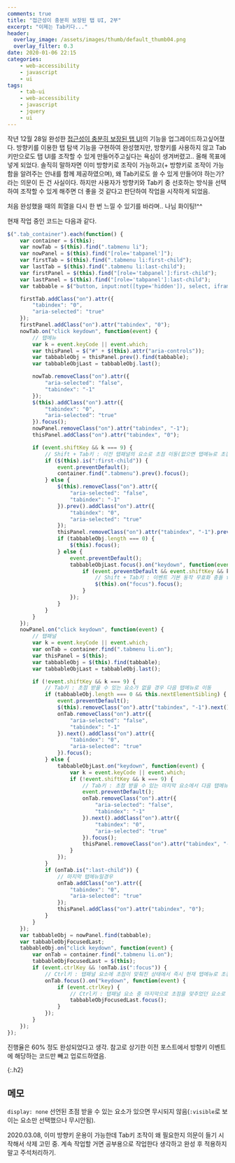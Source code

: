 ```yaml
---
comments: true
title: "접근성이 충분히 보장된 탭 UI, 2부"
excerpt: "이제는 Tab키다..."
header:
  overlay_image: /assets/images/thumb/default_thumb04.png
  overlay_filter: 0.3
date: 2020-01-06 22:15
categories:
    - web-accessibility
    - javascript
    - ui
tags:
    - tab-ui
    - web-accessibility
    - javascript
    - jquery
    - ui
---
```

작년 12월 28일 완성한 <a href="/2019/11/03/tab01" class="bu-link2">접근성이 충분히 보장된 탭 UI</a>의 기능을 업그레이드하고싶어졌다. 방향키를 이용한 탭 탐색 기능을 구현하여 완성했지만, 방향키를 사용하지 않고 Tab키만으로도 탭 UI를 조작할 수 있게 만들어주고싶다는 욕심이 생겨버렸고.. 올해 목표에 넣게 되었다. 솔직히 말하자면 이미 방향키로 조작이 가능하고(+ 방향키로 조작이 가능함을 알려주는 안내를 함께 제공하였으며), 왜 Tab키로도 쓸 수 있게 만들어야 하는가? 라는 의문이 든 건 사실이다. 하지만 사용자가 방향키와 Tab키 중 선호하는 방식을 선택하여 조작할 수 있게 해주면 더 좋을 것 같다고 판단하여 작업을 시작하게 되었음.

처음 완성했을 때의 희열을 다시 한 번 느낄 수 있기를 바라며.. 나님 화이팅!^^

현재 작업 중인 코드는 다음과 같다.

```javascript
$(".tab_container").each(function() {
    var container = $(this);
    var nowTab = $(this).find(".tabmenu li");
    var nowPanel = $(this).find("[role='tabpanel']");
    var firstTab = $(this).find(".tabmenu li:first-child");
    var lastTab = $(this).find(".tabmenu li:last-child");
    var firstPanel = $(this).find("[role='tabpanel']:first-child");
    var lastPanel = $(this).find("[role='tabpanel']:last-child");
    var tabbable = $("button, input:not([type='hidden']), select, iframe, textarea, [href], [tabindex]:not([tabindex='-1'])");

    firstTab.addClass("on").attr({
        "tabindex": "0",
        "aria-selected": "true"
    });
    firstPanel.addClass("on").attr("tabindex", "0");
    nowTab.on("click keydown", function(event) {
        // 탭메뉴
        var k = event.keyCode || event.which;
        var thisPanel = $("#" + $(this).attr("aria-controls"));
        var tabbableObj = thisPanel.prev().find(tabbable);
        var tabbableObjLast = tabbableObj.last();

        nowTab.removeClass("on").attr({
            "aria-selected": "false",
            "tabindex": "-1"
        });
        $(this).addClass("on").attr({
            "tabindex": "0",
            "aria-selected": "true"
        }).focus();
        nowPanel.removeClass("on").attr("tabindex", "-1");
        thisPanel.addClass("on").attr("tabindex", "0");

        if (event.shiftKey && k === 9) {
            // Shift + Tab키 : 이전 탭패널의 요소로 초점 이동(없으면 탭메뉴로 초점 이동)
            if ($(this).is(":first-child")) {
                event.preventDefault();
                container.find(".tabmenu").prev().focus();
            } else {
                $(this).removeClass("on").attr({
                    "aria-selected": "false",
                    "tabindex": "-1"
                }).prev().addClass("on").attr({
                    "tabindex": "0",
                    "aria-selected": "true"
                });
                thisPanel.removeClass("on").attr("tabindex", "-1").prev().addClass("on").attr("tabindex", "0");
                if (tabbableObj.length === 0) {
                    $(this).focus();
                } else {
                    event.preventDefault();
                    tabbableObjLast.focus().on("keydown", function(event) {
                        if (event.preventDefault && event.shiftKey && k === 9) {
                            // Shift + Tab키 : 이벤트 기본 동작 무효화 충돌 fix + 이전 탭패널의 마지막 요소로 초점 이동
                            $(this).on("focus").focus();
                        }
                    });
                }
            }
        }
    });
    nowPanel.on("click keydown", function(event) {
        // 탭패널
        var k = event.keyCode || event.which;
        var onTab = container.find(".tabmenu li.on");
        var thisPanel = $(this);
        var tabbableObj = $(this).find(tabbable);
        var tabbableObjLast = tabbableObj.last();

        if (!event.shiftKey && k === 9) {
            // Tab키 : 초점 받을 수 있는 요소가 없을 경우 다음 탭메뉴로 이동
            if (tabbableObj.length === 0 && this.nextElementSibling) {
                event.preventDefault();
                $(this).removeClass("on").attr("tabindex", "-1").next().addClass("on").attr("tabindex", "0");
                onTab.removeClass("on").attr({
                    "aria-selected": "false",
                    "tabindex": "-1"
                }).next().addClass("on").attr({
                    "tabindex": "0",
                    "aria-selected": "true"
                }).focus();
            } else {
                tabbableObjLast.on("keydown", function(event) {
                    var k = event.keyCode || event.which;
                    if (!event.shiftKey && k === 9) {
                        // Tab키 : 초점 받을 수 있는 마지막 요소에서 다음 탭메뉴로 이동
                        event.preventDefault();
                        onTab.removeClass("on").attr({
                            "aria-selected": "false",
                            "tabindex": "-1"
                        }).next().addClass("on").attr({
                            "tabindex": "0",
                            "aria-selected": "true"
                        }).focus();
                        thisPanel.removeClass("on").attr("tabindex", "-1").next().addClass("on").attr("tabindex", "0");
                    }
                });
            }
            if (onTab.is(":last-child")) {
                // 마지막 탭메뉴일경우
                onTab.addClass("on").attr({
                    "tabindex": "0",
                    "aria-selected": "true"
                });
                thisPanel.addClass("on").attr("tabindex", "0");
            }
        }
    });
    var tabbableObj = nowPanel.find(tabbable);
    var tabbableObjFocusedLast;
    tabbableObj.on("click keydown", function(event) {
        var onTab = container.find(".tabmenu li.on");
        tabbableObjFocusedLast = $(this);
        if (event.ctrlKey && !onTab.is(":focus")) {
            // Ctrl키 : 탭패널 요소에 초점이 맞춰진 상태에서 즉시 현재 탭메뉴로 초점 이동
            onTab.focus().on("keydown", function(event) {
                if (event.ctrlKey) {
                    // Ctrl키 : 탭패널 요소 중 마지막으로 초점을 맞추었던 요소로 초점 이동
                    tabbableObjFocusedLast.focus();
                }
            });
        }
    });
});
```
진행율은 60% 정도 완성되었다고 생각. 참고로 상기한 이전 포스트에서 방향키 이벤트에 해당하는 코드만 빼고 업로드하였음. <!-- 궁금하면 <a href="/styleguide" class="bu-link2">스타일가이드 페이지</a>에 있는 탭메뉴를 테스트해보시길~ 작업할 때마다 결과물을 push하므로 코드는 매일매일 다르게 보일 수 있음. 완성 후 코드에 대한 자세한 설명을 덧붙일 예정. -->

{:.h2}
## 메모
<code>display: none</code> 선언된 초점 받을 수 있는 요소가 있으면 무시되지 않음(<code>:visible</code>로 보이는 요소만 선택했으나 무시안됨).

2020.03.08, 이미 방향키 운용이 가능한데 Tab키 조작이 왜 필요한지 의문이 들기 시작해서 삭제 고민 중. 계속 작업할 거면 공부용으로 작업한다 생각하고 완성 후 적용하지 말고 주석처리하기.
